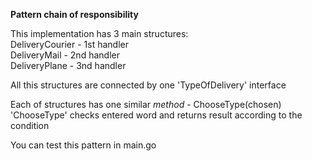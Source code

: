 <b>Pattern chain of responsibility</b>

This implementation has 3 main structures:<br>
DeliveryCourier - 1st handler<br>
DeliveryMail - 2nd handler<br>
DeliveryPlane - 3nd handler

All this structures are connected by one 'TypeOfDelivery' interface

Each of structures has one similar <i>method</i> - ChooseType(chosen)<br>
'ChooseType' checks entered word and returns result according to the condition

You can test this pattern in main.go
